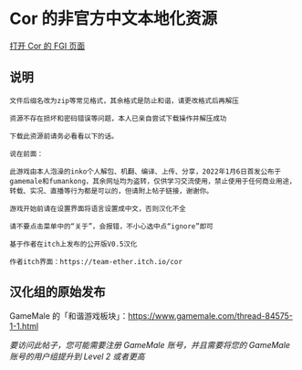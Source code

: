 # Cor 的非官方中文本地化资源

[打开 Cor 的 FGI 页面](https://furrygames.top/zh-cn/games/Cor.html)

## 说明
    文件后缀名改为zip等常见格式，其余格式是防止和谐，请更改格式后再解压
    
    资源不存在损坏和密码错误等问题，本人已亲自尝试下载操作并解压成功
    
    下载此资源前请务必看看以下的话。
    
    说在前面：
    
    此游戏由本人泡澡的inko个人解包、机翻、编译、上传、分享，2022年1月6日首发公布于gamemale和fumankong，其余网址均为盗转，仅供学习交流使用，禁止使用于任何商业用途，转载、实况、直播等行为都是可以的，但请附上帖子链接，谢谢你。
    
    游戏开始前请在设置界面将语言设置成中文，否则汉化不全
    
    请不要点击菜单中的“关于”，会报错，不小心选中点“ignore”即可

    基于作者在itch上发布的公开版V0.5汉化
    
    作者itch界面：https://team-ether.itch.io/cor

## 汉化组的原始发布

GameMale 的「和谐游戏板块」：<https://www.gamemale.com/thread-84575-1-1.html>

_要访问此帖子，您可能需要注册 GameMale 账号，并且需要将您的 GameMale 账号的用户组提升到 Level 2 或者更高_